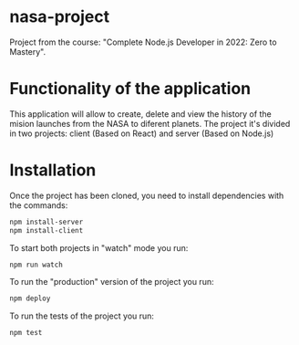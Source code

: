 # nasa-project

Project from the course: "Complete Node.js Developer in 2022: Zero to Mastery".

# Functionality of the application

This application will allow to create, delete and view the history of the mision launches from the NASA to diferent planets. The project it's divided in two projects: client (Based on React) and server (Based on Node.js)

# Installation

Once the project has been cloned, you need to install dependencies with the commands:

```bash
npm install-server
npm install-client
```

To start both projects in "watch" mode you run:

```bash
npm run watch
```

To run the "production" version of the project you run:

```bash
npm deploy
```

To run the tests of the project you run:

```bash
npm test
```
